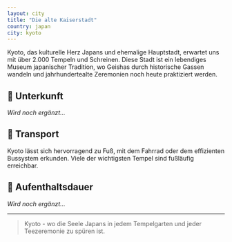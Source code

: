 ```yaml
---
layout: city
title: "Die alte Kaiserstadt"
country: japan
city: kyoto
---
```


Kyoto, das kulturelle Herz Japans und ehemalige Hauptstadt, erwartet uns mit über 2.000 Tempeln und Schreinen. Diese Stadt ist ein lebendiges Museum japanischer Tradition, wo Geishas durch historische Gassen wandeln und jahrhundertealte Zeremonien noch heute praktiziert werden.

## 🏨 Unterkunft

_Wird noch ergänzt..._

## 🚗 Transport

Kyoto lässt sich hervorragend zu Fuß, mit dem Fahrrad oder dem effizienten Bussystem erkunden. Viele der wichtigsten Tempel sind fußläufig erreichbar.

## 📅 Aufenthaltsdauer

_Wird noch ergänzt..._

---

> Kyoto - wo die Seele Japans in jedem Tempelgarten und jeder Teezeremonie zu spüren ist.
